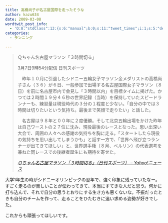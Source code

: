 ```yaml
---
title: 高橋尚子が名古屋国際を走ったそうな
author: kazu634
date: 2009-03-08
wordtwit_post_info:
  - 'O:8:"stdClass":13:{s:6:"manual";b:0;s:11:"tweet_times";i:1;s:5:"delay";i:0;s:7:"enabled";i:1;s:10:"separation";s:2:"60";s:7:"version";s:3:"3.7";s:14:"tweet_template";b:0;s:6:"status";i:2;s:6:"result";a:0:{}s:13:"tweet_counter";i:2;s:13:"tweet_log_ids";a:1:{i:0;i:4519;}s:9:"hash_tags";a:0:{}s:8:"accounts";a:1:{i:0;s:7:"kazu634";}}'
categories:
  - ランニング

---
```

<div class="section">
<blockquote title="Ｑちゃん名古屋マラソン「３時間切る」（日刊スポーツ） - Yahoo!ニュース" cite="http://headlines.yahoo.co.jp/hl?a=20090307-00000016-nks-spo">
<p>
      Ｑちゃん名古屋マラソン「３時間切る」
</p>
    
<p>
      3月7日9時54分配信 日刊スポーツ
</p>
    
<p>
      　昨年１０月に引退したシドニー五輪女子マラソン金メダリストの高橋尚子さん（３６）が６日、一般参加で出場する名古屋国際女子マラソン（８日）を前に名古屋市内で会見し「３時間以内」を目標タイムに掲げた。かつては２時間１９分４６秒の世界記録（当時）を保持していたスピードランナーも、練習量は現役時代の３分の１程度と少ない。「自分の中では３時間は切りたいという気持ち。最後まで笑顔で走りたい」と話した。
</p>
    
<p>
      　名古屋は９８年と００年に２度優勝。そして北京五輪出場をかけた昨年は自己ワーストの２７位に沈み、現役最後のレースとなった。思い出深い大会で、周囲の人々への感謝の気持ちを胸に走る。「スタートしたら現役の気持ちを思い出してしまうかも」と話す一方で、「世界へ飛び立つランナーが出てきてほしい」と、世界選手権（８月、ベルリン）の代表選考を兼ねた同レースでの後継者誕生にも期待を寄せた。
</p>
    
<p>
<cite><a href="http://headlines.yahoo.co.jp/hl?a=20090307-00000016-nks-spo" onclick="__gaTracker('send', 'event', 'outbound-article', 'http://headlines.yahoo.co.jp/hl?a=20090307-00000016-nks-spo', 'Ｑちゃん名古屋マラソン「３時間切る」（日刊スポーツ） &#8211; Yahoo!ニュース');" target="_blank">Ｑちゃん名古屋マラソン「３時間切る」（日刊スポーツ） &#8211; Yahoo!ニュース</a></cite>
</p>
</blockquote>
  
<p>
    大学1年生の時がシドニーオリンピックの翌年で、強く印象に残っていたなー。すごく走るのが楽しいことが伝わってきて、本当にすてきな人だと思う。何かに打ち込んで、それで自分の思うとおりにする生き方も悪くないな。不振だったときも自分のチームを作って、走ることをひたむきに追い求める姿勢が好きでした。
</p>
  
<p>
    これからも頑張ってほしいです。
</p>
</div>
